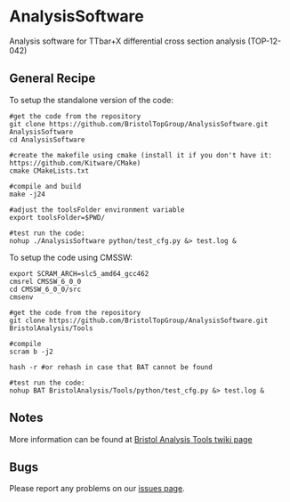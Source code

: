 AnalysisSoftware
================

Analysis software for TTbar+X differential cross section analysis (TOP-12-042)

## General Recipe

To setup the standalone version of the code:

```
#get the code from the repository
git clone https://github.com/BristolTopGroup/AnalysisSoftware.git AnalysisSoftware
cd AnalysisSoftware

#create the makefile using cmake (install it if you don't have it: https://github.com/Kitware/CMake)
cmake CMakeLists.txt

#compile and build
make -j24

#adjust the toolsFolder environment variable
export toolsFolder=$PWD/

#test run the code:
nohup ./AnalysisSoftware python/test_cfg.py &> test.log &
```


To setup the code using CMSSW:

```
export SCRAM_ARCH=slc5_amd64_gcc462
cmsrel CMSSW_6_0_0
cd CMSSW_6_0_0/src
cmsenv

#get the code from the repository
git clone https://github.com/BristolTopGroup/AnalysisSoftware.git BristolAnalysis/Tools

#compile
scram b -j2

hash -r #or rehash in case that BAT cannot be found

#test run the code:
nohup BAT BristolAnalysis/Tools/python/test_cfg.py &> test.log &
```

## Notes
More information can be found at [Bristol Analysis Tools twiki page](https://twiki.cern.ch/twiki/bin/view/CMS/BristolAnalysisTools)

## Bugs
Please report any problems on our [issues page](https://github.com/BristolTopGroup/AnalysisSoftware/issues).
